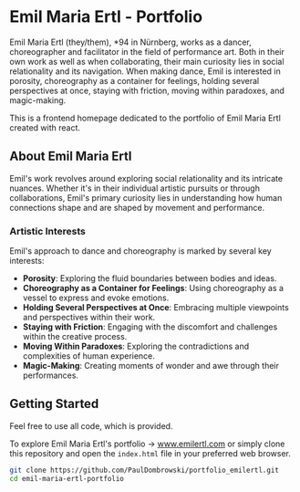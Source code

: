 # Emil Maria Ertl - Portfolio

Emil Maria Ertl (they/them), *94 in Nürnberg, works as a dancer, choreographer and facilitator in the field of performance art. Both in their own work as well as when collaborating, their main curiosity lies in social relationality and its navigation. When making dance, Emil is interested in porosity, choreography as a container for feelings, holding several perspectives at once, staying with friction, moving within paradoxes, and magic-making. 


This is a frontend homepage dedicated to the portfolio of Emil Maria Ertl created with react. 


## About Emil Maria Ertl

Emil's work revolves around exploring social relationality and its intricate nuances. Whether it's in their individual artistic pursuits or through collaborations, Emil's primary curiosity lies in understanding how human connections shape and are shaped by movement and performance.

### Artistic Interests

Emil's approach to dance and choreography is marked by several key interests:

- **Porosity**: Exploring the fluid boundaries between bodies and ideas.
- **Choreography as a Container for Feelings**: Using choreography as a vessel to express and evoke emotions.
- **Holding Several Perspectives at Once**: Embracing multiple viewpoints and perspectives within their work.
- **Staying with Friction**: Engaging with the discomfort and challenges within the creative process.
- **Moving Within Paradoxes**: Exploring the contradictions and complexities of human experience.
- **Magic-Making**: Creating moments of wonder and awe through their performances.

## Getting Started

Feel free to use all code, which is provided.

To explore Emil Maria Ertl's portfolio -> www.emilertl.com or simply clone this repository and open the `index.html` file in your preferred web browser.

```bash
git clone https://github.com/PaulDombrowski/portfolio_emilertl.git
cd emil-maria-ertl-portfolio
